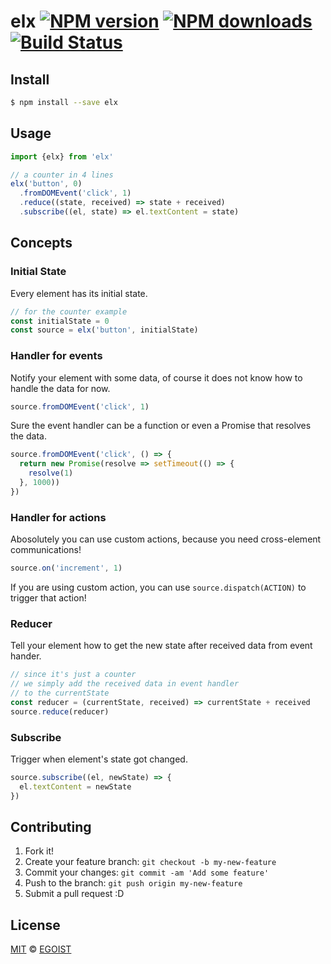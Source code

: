 # elx [![NPM version](https://img.shields.io/npm/v/elx.svg?style=flat-square)](https://npmjs.com/package/elx) [![NPM downloads](https://img.shields.io/npm/dm/elx.svg?style=flat-square)](https://npmjs.com/package/elx) [![Build Status](https://img.shields.io/circleci/project/egoist/elx/master.svg?style=flat-square)](https://circleci.com/gh/egoist/elx)

## Install

```bash
$ npm install --save elx
```

## Usage

```js
import {elx} from 'elx'

// a counter in 4 lines
elx('button', 0)
  .fromDOMEvent('click', 1)
  .reduce((state, received) => state + received)
  .subscribe((el, state) => el.textContent = state)
```

## Concepts

### Initial State

Every element has its initial state.

```js
// for the counter example
const initialState = 0
const source = elx('button', initialState)
```

### Handler for events

Notify your element with some data, of course it does not know how to handle the data for now.

```js
source.fromDOMEvent('click', 1)
```

Sure the event handler can be a function or even a Promise that resolves the data.

```js
source.fromDOMEvent('click', () => {
  return new Promise(resolve => setTimeout(() => {
    resolve(1)
  }, 1000))
})
```

### Handler for actions

Abosolutely you can use custom actions, because you need cross-element communications!

```js
source.on('increment', 1)
```

If you are using custom action, you can use `source.dispatch(ACTION)` to trigger that action!

### Reducer

Tell your element how to get the new state after received data from event hander.

```js
// since it's just a counter
// we simply add the received data in event handler
// to the currentState 
const reducer = (currentState, received) => currentState + received
source.reduce(reducer)
```

### Subscribe

Trigger when element's state got changed.

```js
source.subscribe((el, newState) => {
  el.textContent = newState
})
```

## Contributing

1. Fork it!
2. Create your feature branch: `git checkout -b my-new-feature`
3. Commit your changes: `git commit -am 'Add some feature'`
4. Push to the branch: `git push origin my-new-feature`
5. Submit a pull request :D

## License

[MIT](https://egoist.mit-license.org/) © [EGOIST](https://github.com/egoist)
